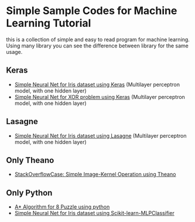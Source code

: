 # Simple Sample Codes for Machine Learning Tutorial
this is a collection of simple and easy to read program for machine learning. Using many library you can see the difference between library for the same usage.

## Keras
- [Simple Neural Net for Iris dataset using Keras][iris_keras] (Multilayer perceptron model, with one hidden layer)
- [Simple Neural Net for XOR problem using Keras][xor_keras] (Multilayer perceptron model, with one hidden layer)

## Lasagne
- [Simple Neural Net for Iris dataset using Lasagne][iris_lasagne] (Multilayer perceptron model, with one hidden layer)

## Only Theano
- [StackOverflowCase: Simple Image-Kernel Operation using Theano][imageconv_theano]

## Only Python
- [A* Algorithm for 8 Puzzle using python][A_star_8puzzle]
- [Simple Neural Net for Iris dataset using Scikit-learn-MLPClassifier][iris_scikit]

[iris_keras]:https://github.com/rianrajagede/simplesamplecode/blob/master/Keras/iris_keras.py
[xor_keras]:https://github.com/rianrajagede/simplesamplecode/blob/master/Keras/xor_keras.py
[iris_lasagne]:https://github.com/rianrajagede/simplesamplecode/blob/master/Lasagne/iris_lasagne.py
[imageconv_theano]:https://github.com/rianrajagede/simplesamplecode/blob/master/Theano/image-kernel-convolution_theano.py
[A_star_8puzzle]:
https://github.com/rianrajagede/simplesamplecode/blob/master/Python/8_puzzle_A_star.py
[iris_scikit]:https://github.com/rianrajagede/simplesamplecode/blob/master/Python/iris_scikit.py

